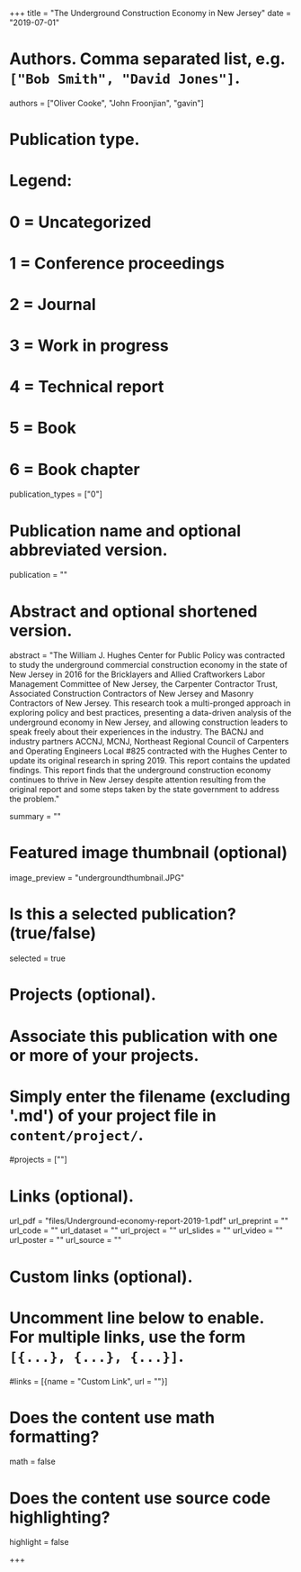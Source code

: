 +++
title = "The Underground Construction Economy in New Jersey"
date = "2019-07-01"

# Authors. Comma separated list, e.g. `["Bob Smith", "David Jones"]`.
authors = ["Oliver Cooke", "John Froonjian", "gavin"]

# Publication type.
# Legend:
# 0 = Uncategorized
# 1 = Conference proceedings
# 2 = Journal
# 3 = Work in progress
# 4 = Technical report
# 5 = Book
# 6 = Book chapter
publication_types = ["0"]

# Publication name and optional abbreviated version.
publication = ""

# Abstract and optional shortened version.
abstract = "The William J. Hughes Center for Public Policy was contracted to study the underground commercial construction economy in the state of New Jersey in 2016 for the Bricklayers and Allied Craftworkers Labor Management Committee of New Jersey, the Carpenter Contractor Trust, Associated Construction Contractors of New Jersey and Masonry Contractors of New Jersey. This research took a multi-pronged approach in exploring policy and best practices, presenting a data-driven analysis of the underground economy in New Jersey, and allowing construction leaders to speak freely about their experiences in the industry. The BACNJ and industry partners ACCNJ, MCNJ, Northeast Regional Council of Carpenters and Operating Engineers Local #825 contracted with the Hughes Center to update its original research in spring 2019. This report contains the updated findings. This report finds that the underground construction economy continues to thrive in New Jersey despite attention resulting from the original report and some steps taken by the state government to address the problem."

summary = ""

# Featured image thumbnail (optional)
image_preview = "undergroundthumbnail.JPG"

# Is this a selected publication? (true/false)
selected = true

# Projects (optional).
#   Associate this publication with one or more of your projects.
#   Simply enter the filename (excluding '.md') of your project file in `content/project/`.
#projects = [""]

# Links (optional).
url_pdf = "files/Underground-economy-report-2019-1.pdf"
url_preprint = ""
url_code = ""
url_dataset = ""
url_project = ""
url_slides = ""
url_video = ""
url_poster = ""
url_source = ""

# Custom links (optional).
#   Uncomment line below to enable. For multiple links, use the form `[{...}, {...}, {...}]`.
#links = [{name = "Custom Link", url = ""}]

# Does the content use math formatting?
math = false

# Does the content use source code highlighting?
highlight = false

+++
